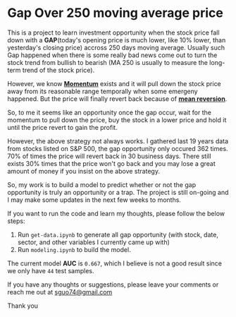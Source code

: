 # Gap Over 250 moving average price

This is a project to learn investment opportunity when the stock price fall down with a **GAP**(today's opening price is much lower, like 10% lower, than yesterday's closing price) accross 250 days moving average. Usually such Gap happened when there is some really bad news come out to turn the stock trend from bullish to bearish (MA 250 is usually to measure the long-term trend of the stock price). 

However, we know [**Momentum**](https://en.wikipedia.org/wiki/Momentum_(finance)) exists and it will pull down the stock price away from its reasonable range temporally when some emergeny happened. But the price will finally revert back because of [**mean reversion**](https://en.wikipedia.org/wiki/Mean_reversion_(finance)).

So, to me it seems like an opportunity once the gap occur, wait for the momentum to pull down the price, buy the stock in a lower price and hold it until the price revert to gain the profit.

However, the above strategy not always works. I gathered last 19 years data from stocks listed on S&P 500, the gap opportunity only occured 362 times. 70% of times the price will revert back in 30 business days. There still exists 30% times that the price won't go back and you may lose a great amount of money if you insist on the above strategy.

So, my work is to build a model to predict whether or not the gap opportunity is truly an opportunity or a trap. The project is still on-going and I may make some updates in the next few weeks to months.

If you want to run the code and learn my thoughts, please follow the below steps:

1. Run `get-data.ipynb` to generate all gap opportunity (with stock, date, sector, and other variables I currently came up with)
2. Run `modeling.ipynb` to build the model.

The current model **AUC** is `0.667`, which I believe is not a good result since we only have `44` test samples.

If you have any thoughts or suggestions, please leave your comments or reach me out at sguo74@gmail.com

Thank you
